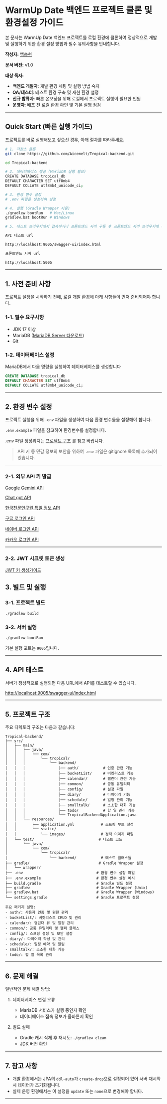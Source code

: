 # WarmUp Date 백엔드 프로젝트 클론 및 환경설정 가이드

본 문서는 WarmUp Date 백엔드 프로젝트를 로컬 환경에 클론하여 정상적으로 개발 및 실행하기 위한 환경 설정 방법과 필수 유의사항을 안내합니다.

**작성자:** [백승현](https://github.com/sirosho)

**문서 버전:** v1.0

**대상 독자:**
- **백엔드 개발자**: 개발 환경 세팅 및 실행 방법 숙지
- **QA/테스터**: 테스트 환경 구축 및 재현 환경 설정
- **신규 합류자**: 빠른 온보딩을 위해 로컬에서 프로젝트 실행이 필요한 인원
- **운영자**: 배포 전 로컬 환경 확인 및 기본 실행 점검

---

## **Quick Start (빠른 실행 가이드)**

프로젝트를 바로 실행해보고 싶으신 경우, 아래 절차를 따라주세요.

```bash
# 1. 저장소 클론
git clone https://github.com/Aicemelt/Tropical-backend.git

cd Tropical-backend

# 2. 데이터베이스 생성 (MariaDB 실행 필요)
CREATE DATABASE tropical_db
DEFAULT CHARACTER SET utf8mb4
DEFAULT COLLATE utf8mb4_unicode_ci;

# 3. 환경 변수 설정
# .env 파일을 생성하여 설정

# 4. 실행 (Gradle Wrapper 사용)
./gradlew bootRun   # Mac/Linux
gradlew.bat bootRun # Windows

# 5. 테스트 브라우저에서 접속하거나 프론트엔드 서버 구동 후 프론트엔드 서버 브라우저에 접속

API 테스트 url

http://localhost:9005/swagger-ui/index.html

프론트엔드 서버 url

http://localhost:5005

```

---

## **1. 사전 준비 사항**

프로젝트 설정을 시작하기 전에, 로컬 개발 환경에 아래 사항들이 먼저 준비되어야 합니다.

### **1-1. 필수 요구사항**

- JDK 17 이상
- MariaDB ([MariaDB Server 다운로드](https://mariadb.org/download/))
- Git

### **1-2. 데이터베이스 설정**

MariaDB에서 다음 명령을 실행하여 데이터베이스를 생성합니다

```sql
CREATE DATABASE tropical_db
DEFAULT CHARACTER SET utf8mb4
DEFAULT COLLATE utf8mb4_unicode_ci;
```

---

## **2. 환경 변수 설정**

프로젝트 실행을 위해 `.env` 파일을 생성하여 다음 환경 변수들을 설정해야 합니다.

`.env.example` 파일을 참고하여 환경변수를 설정합니다.

.env 파일 생성위치는 [프로젝트 구조](#5-프로젝트-구조) 를 참고 바랍니다.

> API 키 등 민감 정보의 보안을 위하여 `.env` 파일은 gitignore 목록에 추가되어 있습니다.

---

### **2-1. 외부 API 키 발급**

[Google Gemini API](https://aistudio.google.com/apikey)

[Chat gpt API](https://platform.openai.com/settings/organization/api-keys)

[한국천문연구원 특일 정보 API](https://www.data.go.kr/data/15012690/openapi.do)

[구글 로그인 API](https://developers.google.com/identity/protocols/oauth2)

[네이버 로그인 API](https://developers.naver.com/products/login/api/)

[카카오 로그인 API](https://developers.kakao.com/docs/latest/kakaologin)

---

### **2-2. JWT 시크릿 토큰 생성**

[JWT 키 생성가이드]()


## **3. 빌드 및 실행**

### **3-1. 프로젝트 빌드**

```bash
./gradlew build
```

### **3-2. 서버 실행**

```bash
./gradlew bootRun
```

기본 실행 포트는 `9005`입니다.

---

## **4. API 테스트**

서버가 정상적으로 실행되면 다음 URL에서 API를 테스트할 수 있습니다.

[http://localhost:9005/swagger-ui/index.html](http://localhost:9005/swagger-ui/index.html) 






---

## **5. 프로젝트 구조**

주요 디렉토리 구조는 다음과 같습니다:

```
Tropical-backend/
├── src/
│   ├── main/
│   │   ├── java/
│   │   │   └── com/
│   │   │       └── tropical/
│   │   │           └── backend/
│   │   │               ├── auth/           # 인증 관련 기능
│   │   │               ├── bucketList/     # 버킷리스트 기능
│   │   │               ├── calendar/       # 캘린더 관련 기능
│   │   │               ├── common/         # 공통 유틸리티
│   │   │               ├── config/         # 설정 파일
│   │   │               ├── diary/          # 다이어리 기능
│   │   │               ├── schedule/       # 일정 관리 기능
│   │   │               ├── smalltalk/      # 소소한 대화 기능
│   │   │               ├── todo/           # 할 일 관리 기능
│   │   │               └── TropicalBackendApplication.java
│   │   └── resources/
│   │       ├── application.yml            # 스프링 부트 설정
│   │       └── static/
│   │           └── images/                # 정적 이미지 파일
│   └── test/                             # 테스트 코드
│       └── java/
│           └── com/
│               └── tropical/
│                   └── backend/           # 테스트 클래스들
├── gradle/                               # Gradle Wrapper 설정
│   └── wrapper/
├── .env                                 # 환경 변수 설정 파일
├── .env.example                         # 환경 변수 설정 예시
├── build.gradle                         # Gradle 빌드 설정
├── gradlew                              # Gradle Wrapper (Unix)
├── gradlew.bat                          # Gradle Wrapper (Windows)
└── settings.gradle                      # Gradle 프로젝트 설정

주요 패키지 설명:
- auth/: 사용자 인증 및 권한 관리
- bucketList/: 버킷리스트 CRUD 및 관리
- calendar/: 캘린더 뷰 및 일정 관리
- common/: 공통 유틸리티 및 헬퍼 클래스
- config/: 스프링 설정 및 보안 설정
- diary/: 다이어리 작성 및 관리
- schedule/: 일정 예약 및 알림
- smalltalk/: 소소한 대화 기능
- todo/: 할 일 목록 관리
```

---

## **6. 문제 해결**

일반적인 문제 해결 방법:

1. 데이터베이스 연결 오류
   - MariaDB 서비스가 실행 중인지 확인
   - 데이터베이스 접속 정보가 올바른지 확인 

2. 빌드 실패
   - Gradle 캐시 삭제 후 재시도: `./gradlew clean`
   - JDK 버전 확인

---

## **7. 참고 사항**

- 개발 환경에서는 JPA의 `ddl-auto`가 `create-drop`으로 설정되어 있어 서버 재시작 시 데이터가 초기화됩니다.
- 실제 운영 환경에서는 이 설정을 `update` 또는 `none`으로 변경해야 합니다.

---




